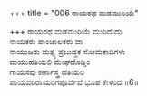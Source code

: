 +++
title = "006 ರಾಯರಥ ಮಡಮುರಿಯೆ"

+++
ರಾಯರಥ ಮಡಮುರಿಯೆ ಮುರಿದುದು  
ನಾಯಕರು ಪಾಂಚಾಲಕರು ವಾ  
ನಾಯುಜರು ಮತ್ಸ್ಯ ಪ್ರಬುದ್ಧಕ ಸೋಮಕಾದಿಗಳು  
ವಾಯುಹತಿಯಲಿ ಮೇಘದೊಡ್ಡಿಂ  
ಗಾಯಸವು ಕರ್ಣಾಸ್ತ್ರ ಹತಿಯಲ  
ಪಾಯವರಿರಾಯರಿಗಪೂರ್ವವೆ ಭೂಪ ಕೇಳೆಂದ      ॥6॥